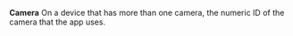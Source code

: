 **Camera** On a device that has more than one camera, the numeric ID of the camera that the app uses.
